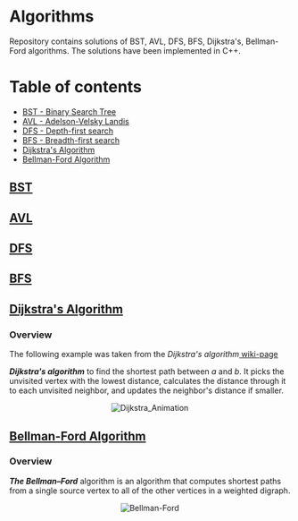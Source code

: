 # Algorithms

Repository contains solutions of BST, AVL, DFS, BFS, Dijkstra's, Bellman-Ford algorithms. The solutions have been implemented in C++.

# Table of contents

- [BST - Binary Search Tree](#bst)
- [AVL - Adelson-Velsky Landis](#avl)
- [DFS - Depth-first search](#dfs)
- [BFS - Breadth-first search](#bfs)
- [Dijkstra's Algorithm](#dijkstras-algorithm)
- [Bellman-Ford Algorithm](#bellman-ford-algorithm)

## [BST](https://en.wikipedia.org/wiki/Binary_search_tree)

## [AVL](https://en.wikipedia.org/wiki/AVL_tree)

## [DFS](https://en.wikipedia.org/wiki/Depth-first_search)

## [BFS](https://en.wikipedia.org/wiki/Breadth-first_search)

## [Dijkstra's Algorithm](https://en.wikipedia.org/wiki/Dijkstra%27s_algorithm)

### Overview

The following example was taken from the *Dijkstra's algorithm*[ wiki-page](https://en.wikipedia.org/wiki/Dijkstra%27s_algorithm)

***Dijkstra's algorithm*** to find the shortest path between *a* and *b*. It picks the unvisited vertex with the lowest distance, calculates the distance through it to each unvisited neighbor, and updates the neighbor's distance if smaller.

<p align="center">
  <img src="https://upload.wikimedia.org/wikipedia/commons/thumb/5/57/Dijkstra_Animation.gif/220px-Dijkstra_Animation.gif" alt="Dijkstra_Animation"/>
</p>


## [Bellman-Ford Algorithm](https://en.wikipedia.org/wiki/Bellman%E2%80%93Ford_algorithm)

### Overview

***The Bellman–Ford*** algorithm is an algorithm that computes shortest paths from a single source vertex to all of the other vertices in a weighted digraph.

<p align="center">
  <img src="https://upload.wikimedia.org/wikipedia/commons/thumb/7/77/Bellman%E2%80%93Ford_algorithm_example.gif/220px-Bellman%E2%80%93Ford_algorithm_example.gif" alt="Bellman-Ford"/>
</p>

